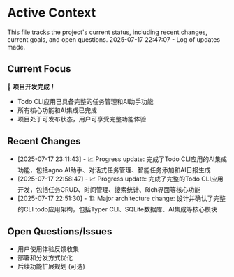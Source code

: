 # Active Context

This file tracks the project's current status, including recent changes, current goals, and open questions.
2025-07-17 22:47:07 - Log of updates made.

## Current Focus

**🎉 项目开发完成！**
- Todo CLI应用已具备完整的任务管理和AI助手功能
- 所有核心功能和AI集成已完成
- 项目处于可发布状态，用户可享受完整功能体验

## Recent Changes

* [2025-07-17 23:11:43] - 📈 Progress update: 完成了Todo CLI应用的AI集成功能，包括agno AI助手、对话式任务管理、智能任务添加和AI日报生成
* [2025-07-17 22:58:47] - 📈 Progress update: 完成了完整的Todo CLI应用开发，包括任务CRUD、时间管理、搜索统计、Rich界面等核心功能
* [2025-07-17 22:51:30] - 🏗️ Major architecture change: 设计并确认了完整的CLI todo应用架构，包括Typer CLI、SQLite数据库、AI集成等核心模块

## Open Questions/Issues

- 用户使用体验反馈收集
- 部署和分发方式优化
- 后续功能扩展规划 (可选)